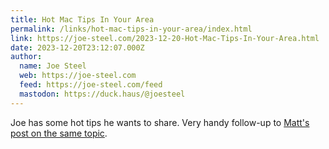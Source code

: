 ```yaml
---
title: Hot Mac Tips In Your Area
permalink: /links/hot-mac-tips-in-your-area/index.html
link: https://joe-steel.com/2023-12-20-Hot-Mac-Tips-In-Your-Area.html
date: 2023-12-20T23:12:07.000Z
author:
  name: Joe Steel
  web: https://joe-steel.com
  feed: https://joe-steel.com/feed
  mastodon: https://duck.haus/@joesteel
---
```


Joe has some hot tips he wants to share. Very handy follow-up to [Matt's post on the same topic](https://birchtree.me/blog/my-favorite/).